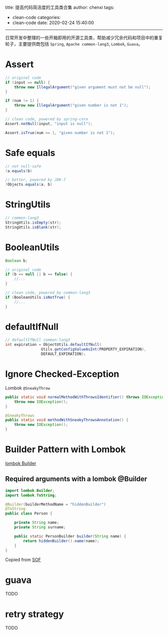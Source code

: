 title: 提高代码简洁度的工具类合集
author: chenxi
tags:
  - clean-code
categories: 
  - clean-code
date: 2020-02-24 15:40:00
---

日常开发中整理的一些开箱即用的开源工具类，帮助减少冗余代码和项目中的重复轮子，主要提供商包括 `Spring`, `Apache common-lang3`, `Lombok`, `Guava`。

# Assert
```java
// original code
if (input == null) {
    throw new IllegalArgument("given argument must not be null");
}

if (num != 1) {
    throw new IllegalArgument("given number is not 1");
}

// clean code, powered by spring-core
Assert.notNull(input, "input is null");

Assert.isTrue(num == 1, "given number is not 1");
```

# Safe equals
```java
// not null-safe
!a.equals(b)

// better, powered by JDK-7
!Objects.equals(a, b)
```

# StringUtils
```java
// common-lang3
StringUtils.isEmpty(str);
StringUtils.isBlank(str);
```

# BooleanUtils
```java
Boolean b;

// original code
if (b == null || b == false) {
    //...
}

// clean code, powered by common-lang3
if (BooleanUtils.isNotTrue) {
    //...
}
```

# defaultIfNull
```java
// defaultIfNull common-lang3
int expiration = ObjectUtils.defaultIfNull(
                Utils.getConfigValueAsInt(PROPERTY_EXPIRATION),
                DEFAULT_EXPIRATION);
```

# Ignore Checked-Exception
Lombok `@SneakyThrow`
```java
public static void normalMethodWithThrowsIdentifier() throws IOException {
    throw new IOException();
}

@SneakyThrows
public static void methodWithSneakyThrowsAnnotation() {
    throw new IOException();
}
```

# Builder Pattern with Lombok

[lombok Builder](https://projectlombok.org/features/Builder)

## Required arguments with a lombok @Builder
```java
import lombok.Builder;
import lombok.ToString;

@Builder(builderMethodName = "hiddenBuilder")
@ToString
public class Person {

    private String name;
    private String surname;

    public static PersonBuilder builder(String name) {
        return hiddenBuilder().name(name);
    }
}
```
Copied from [SOF](https://stackoverflow.com/questions/29885428/required-arguments-with-a-lombok-builder/30867286#30867286)

   
# guava   
TODO

# retry strategy
TODO